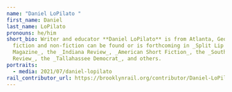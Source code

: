 ```yaml
---
name: "Daniel LoPilato "
first_name: Daniel
last_name: LoPilato
pronouns: he/him
short_bio: Writer and educator **Daniel LoPilato** is from Atlanta, Georgia. His
  fiction and non-fiction can be found or is forthcoming in _Split Lip
  Magazine_, the _Indiana Review_, _American Short Fiction_, the _Southeast
  Review_, the _Tallahassee Democrat_, and others.
portraits:
  - media: 2021/07/daniel-lopilato
rail_contributor_url: https://brooklynrail.org/contributor/Daniel-LoPilato
---
```

